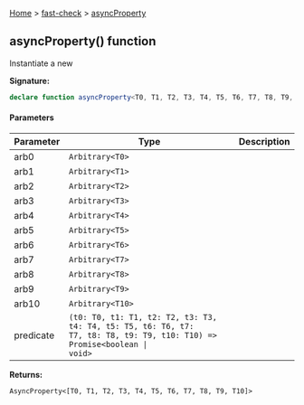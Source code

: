 [Home](/) &gt; [fast-check](../fast-check.md) &gt; [asyncProperty](asyncProperty_11.md)

## asyncProperty() function

Instantiate a new 

<b>Signature:</b>

```typescript
declare function asyncProperty<T0, T1, T2, T3, T4, T5, T6, T7, T8, T9, T10>(arb0: Arbitrary<T0>, arb1: Arbitrary<T1>, arb2: Arbitrary<T2>, arb3: Arbitrary<T3>, arb4: Arbitrary<T4>, arb5: Arbitrary<T5>, arb6: Arbitrary<T6>, arb7: Arbitrary<T7>, arb8: Arbitrary<T8>, arb9: Arbitrary<T9>, arb10: Arbitrary<T10>, predicate: (t0: T0, t1: T1, t2: T2, t3: T3, t4: T4, t5: T5, t6: T6, t7: T7, t8: T8, t9: T9, t10: T10) => Promise<boolean | void>): AsyncProperty<[T0, T1, T2, T3, T4, T5, T6, T7, T8, T9, T10]>;
```

#### Parameters

|  Parameter | Type | Description |
|  --- | --- | --- |
|  arb0 | <code>Arbitrary&lt;T0&gt;</code> |  |
|  arb1 | <code>Arbitrary&lt;T1&gt;</code> |  |
|  arb2 | <code>Arbitrary&lt;T2&gt;</code> |  |
|  arb3 | <code>Arbitrary&lt;T3&gt;</code> |  |
|  arb4 | <code>Arbitrary&lt;T4&gt;</code> |  |
|  arb5 | <code>Arbitrary&lt;T5&gt;</code> |  |
|  arb6 | <code>Arbitrary&lt;T6&gt;</code> |  |
|  arb7 | <code>Arbitrary&lt;T7&gt;</code> |  |
|  arb8 | <code>Arbitrary&lt;T8&gt;</code> |  |
|  arb9 | <code>Arbitrary&lt;T9&gt;</code> |  |
|  arb10 | <code>Arbitrary&lt;T10&gt;</code> |  |
|  predicate | <code>(t0: T0, t1: T1, t2: T2, t3: T3, t4: T4, t5: T5, t6: T6, t7: T7, t8: T8, t9: T9, t10: T10) =&gt; Promise&lt;boolean &#124; void&gt;</code> |  |

<b>Returns:</b>

`AsyncProperty<[T0, T1, T2, T3, T4, T5, T6, T7, T8, T9, T10]>`


